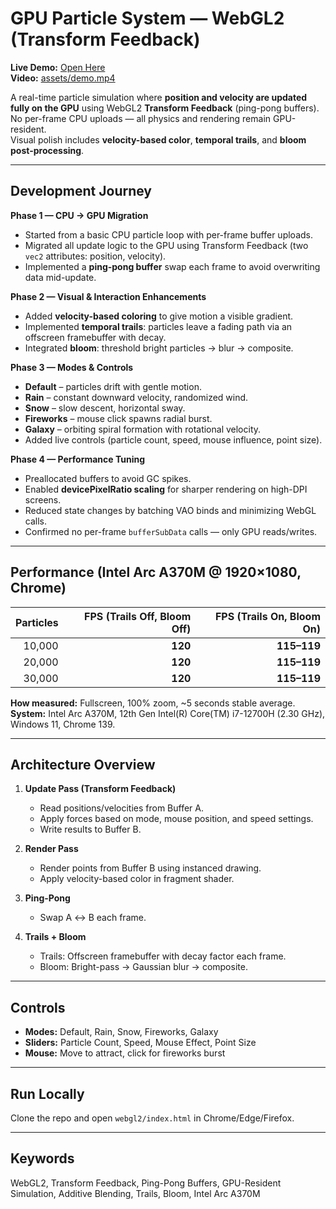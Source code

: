 # GPU Particle System — WebGL2 (Transform Feedback)

**Live Demo:** [Open Here](https://senagulen.github.io/gpu-particle-system/webgl2/)  
**Video:** [assets/demo.mp4](assets/demo.mp4)

A real-time particle simulation where **position and velocity are updated fully on the GPU** using WebGL2 **Transform Feedback** (ping-pong buffers).  
No per-frame CPU uploads — all physics and rendering remain GPU-resident.  
Visual polish includes **velocity-based color**, **temporal trails**, and **bloom post-processing**.

---

## **Development Journey**

**Phase 1 — CPU → GPU Migration**
- Started from a basic CPU particle loop with per-frame buffer uploads.
- Migrated all update logic to the GPU using Transform Feedback (two `vec2` attributes: position, velocity).
- Implemented a **ping-pong buffer** swap each frame to avoid overwriting data mid-update.

**Phase 2 — Visual & Interaction Enhancements**
- Added **velocity-based coloring** to give motion a visible gradient.
- Implemented **temporal trails**: particles leave a fading path via an offscreen framebuffer with decay.
- Integrated **bloom**: threshold bright particles → blur → composite.

**Phase 3 — Modes & Controls**
- **Default** – particles drift with gentle motion.
- **Rain** – constant downward velocity, randomized wind.
- **Snow** – slow descent, horizontal sway.
- **Fireworks** – mouse click spawns radial burst.
- **Galaxy** – orbiting spiral formation with rotational velocity.
- Added live controls (particle count, speed, mouse influence, point size).

**Phase 4 — Performance Tuning**
- Preallocated buffers to avoid GC spikes.
- Enabled **devicePixelRatio scaling** for sharper rendering on high-DPI screens.
- Reduced state changes by batching VAO binds and minimizing WebGL calls.
- Confirmed no per-frame `bufferSubData` calls — only GPU reads/writes.

---

## **Performance (Intel Arc A370M @ 1920×1080, Chrome)**

| Particles | FPS (Trails Off, Bloom Off) | FPS (Trails On, Bloom On) |
|---------:|------------------------------:|---------------------------:|
| 10,000   | **120**                       | **115–119**                |
| 20,000   | **120**                       | **115–119**                |
| 30,000   | **120**                       | **115–119**                |

**How measured:** Fullscreen, 100% zoom, ~5 seconds stable average.  
**System:** Intel Arc A370M, 12th Gen Intel(R) Core(TM) i7-12700H (2.30 GHz), Windows 11, Chrome 139.

---

## **Architecture Overview**
1. **Update Pass (Transform Feedback)**  
   - Read positions/velocities from Buffer A.  
   - Apply forces based on mode, mouse position, and speed settings.  
   - Write results to Buffer B.

2. **Render Pass**  
   - Render points from Buffer B using instanced drawing.  
   - Apply velocity-based color in fragment shader.

3. **Ping-Pong**  
   - Swap A ↔ B each frame.

4. **Trails + Bloom**  
   - Trails: Offscreen framebuffer with decay factor each frame.  
   - Bloom: Bright-pass → Gaussian blur → composite.

---

## **Controls**
- **Modes:** Default, Rain, Snow, Fireworks, Galaxy  
- **Sliders:** Particle Count, Speed, Mouse Effect, Point Size  
- **Mouse:** Move to attract, click for fireworks burst

---

## **Run Locally**
Clone the repo and open `webgl2/index.html` in Chrome/Edge/Firefox.

---

## **Keywords**
WebGL2, Transform Feedback, Ping-Pong Buffers, GPU-Resident Simulation, Additive Blending, Trails, Bloom, Intel Arc A370M

